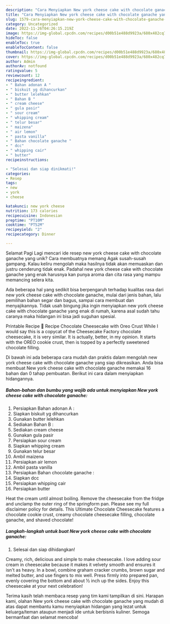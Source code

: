 ```yaml
---
description: "Cara Menyiapkan New york cheese cake with chocolate ganache yang Enak, Lezat"
title: "Cara Menyiapkan New york cheese cake with chocolate ganache yang Enak, Lezat"
slug: 1579-cara-menyiapkan-new-york-cheese-cake-with-chocolate-ganache-yang-enak-lezat
category: Uncategorized
date: 2022-11-26T04:26:15.219Z
image: https://img-global.cpcdn.com/recipes/d00b51e488d9923a/680x482cq70/new-york-cheese-cake-with-chocolate-ganache-foto-resep-utama.jpg
hideToc: false
enableToc: true
enableTocContent: false
thumbnail: https://img-global.cpcdn.com/recipes/d00b51e488d9923a/680x482cq70/new-york-cheese-cake-with-chocolate-ganache-foto-resep-utama.jpg
cover: https://img-global.cpcdn.com/recipes/d00b51e488d9923a/680x482cq70/new-york-cheese-cake-with-chocolate-ganache-foto-resep-utama.jpg
author: Admin
authorAv: notfound
ratingvalue: 5
reviewcount: 12
recipeingredient:
- " Bahan adonan A "
- " biskuit yg dihancurkan"
- " butter lelehkan"
- " Bahan B "
- " cream cheese"
- " gula pasir"
- " sour cream"
- " whipping cream"
- " telur besar"
- " maizena"
- " air lemon"
- " pasta vanilla"
- " Bahan chocolate ganache "
- " dcc"
- " whipping cair"
- " butter"
recipeinstructions:

- "Selesai dan siap dinikmati!"
categories:
- Resep
tags:
- new
- york
- cheese

katakunci: new york cheese 
nutrition: 173 calories
recipecuisine: Indonesian
preptime: "PT10M"
cooktime: "PT52M"
recipeyield: "2"
recipecategory: Dinner

---
```



Selamat Pagi Lagi mencari ide resep new york cheese cake with chocolate ganache yang unik? Cara membuatnya memang Agak susah-susah gampang. Kalau keliru mengolah maka hasilnya tidak akan memuaskan dan justru cenderung tidak enak. Padahal new york cheese cake with chocolate ganache yang enak harusnya kan punya aroma dan cita rasa yang mampu memancing selera kita.


Ada beberapa hal yang sedikit bisa berpengaruh terhadap kualitas rasa dari new york cheese cake with chocolate ganache, mulai dari jenis bahan, lalu pemilihan bahan segar dan bagus, sampai cara membuat dan menyajikannya. Tidak usah bingung jika ingin menyiapkan new york cheese cake with chocolate ganache yang enak di rumah, karena asal sudah tahu caranya maka hidangan ini bisa jadi suguhan spesial.

Printable Recipe 📖 Recipe Chocolate Cheesecake with Oreo Crust While I would say this is a copycat of the Cheesecake Factory chocolate cheesecake, it is very similar. It is actually, better, in my opinion. It starts with the OREO cookie crust, then is topped by a perfectly sweetened chocolate filling.


Di bawah ini ada beberapa cara mudah dan praktis dalam mengolah new york cheese cake with chocolate ganache yang siap dikreasikan. Anda bisa membuat New york cheese cake with chocolate ganache memakai 16 bahan dan 0 tahap pembuatan. Berikut ini cara dalam menyiapkan hidangannya.

<!--inarticleads1-->

##### Bahan-bahan dan bumbu yang wajib ada untuk menyiapkan New york cheese cake with chocolate ganache:

1. Persiapkan  Bahan adonan A :
1. Siapkan  biskuit yg dihancurkan
1. Gunakan  butter lelehkan
1. Sediakan  Bahan B :
1. Sediakan  cream cheese
1. Gunakan  gula pasir
1. Persiapkan  sour cream
1. Siapkan  whipping cream
1. Gunakan  telur besar
1. Ambil  maizena
1. Persiapkan  air lemon
1. Ambil  pasta vanilla
1. Persiapkan  Bahan chocolate ganache :
1. Siapkan  dcc
1. Persiapkan  whipping cair
1. Persiapkan  butter


Heat the cream until almost boiling. Remove the cheesecake from the fridge and unclamp the outer ring of the springform pan. Please see my full disclaimer policy for details. This Ultimate Chocolate Cheesecake features a chocolate cookie crust, creamy chocolate cheesecake filling, chocolate ganache, and shaved chocolate! 

<!--inarticleads2-->

##### Langkah-langkah untuk buat New york cheese cake with chocolate ganache:


1. Selesai dan siap dihidangkan!

Creamy, rich, delicious and simple to make cheesecake. I love adding sour cream in cheesecake because it makes it velvety smooth and ensures it isn&#39;t as heavy. In a bowl, combine graham cracker crumbs, brown sugar and melted butter, and use fingers to mix well. Press firmly into prepared pan, evenly covering the bottom and about ½ inch up the sides. Enjoy this cheesecake at your next celebration! 

Terima kasih telah membaca resep yang tim kami tampilkan di sini. Harapan kami, olahan New york cheese cake with chocolate ganache yang mudah di atas dapat membantu kamu menyiapkan hidangan yang lezat untuk keluarga/teman ataupun menjadi ide untuk berbisnis kuliner. Semoga bermanfaat dan selamat mencoba!
